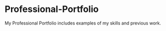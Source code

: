 # Professional-Portfolio
My Professional Portfolio includes examples of my skills and previous work.
